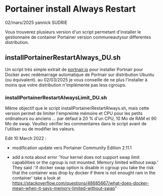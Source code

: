 # Portainer install Always Restart

02/mars/2025
yannick SUDRIE

Vous trouverez plusieurs version d'un script permetant d'installer le gestionnaire de container Portainer version communeautysur differentes distribution. 

## installPortainerRestartAlways_DU.sh
Un script très simple extrait de [portnair.io](https://portainer.io/install.html) pour installer Portnair pour Docker avec redémarrage automatique de Portnair sur distribution Ubuntu (ou équivalent).
au  02/03/2025 je vous conseille de ne plus l'installer à moins que votre distribution n'implémente pas less cgroups.

### installPortainerRestartAlwaysLimit_DU.sh
Même objectif que le script installPortainerRestartAlways.sh, mais cette version permet de limiter l'empreinte mémoire et CPU pour les petits ordinateurs ou anciens ... par défaut à 20 % d'un CPU, 10 Mo de RAM et 90 Mo de swap. Veuillez vérifier les commentaires dans le script avant de l'utiliser ou de modifier les valeurs.

Edit 10 March 2022 :

+ modification update vers Portainer Community Edition 2.11.1

+ add a nota about error 'Your kernel does not support swap limit capabilities or the cgroup is not mounted. Memory limited without swap.'
They said :'if docker swap option is disable in cgroup you take the risk that the container was drop by docker if there is not enought ram in the container'
take a look at https://stackoverflow.com/questions/48685667/what-does-docker-mean-when-it-says-memory-limited-without-swap"


